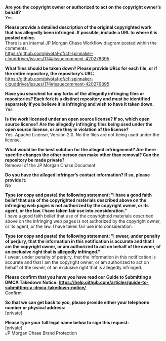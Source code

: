 **Are you the copyright owner or authorized to act on the copyright owner’s behalf?**   
Yes

**Please provide a detailed description of the original copyrighted work that has allegedly been infringed. If possible, include a URL to where it is posted online.**   
There is an internal JP Morgan Chase Workflow diagram posted within the comments.   
https://github.com/pivotal-cf/cf-spinnaker-clouddriver/issues/174#issuecomment-420276395  

**What files should be taken down? Please provide URLs for each file, or if the entire repository, the repository’s URL:**   
https://github.com/pivotal-cf/cf-spinnaker-clouddriver/issues/174#issuecomment-420276395  

**Have you searched for any forks of the allegedly infringing files or repositories? Each fork is a distinct repository and must be identified separately if you believe it is infringing and wish to have it taken down.**   
Yes  

**Is the work licensed under an open source license? If so, which open source license? Are the allegedly infringing files being used under the open source license, or are they in violation of the license?**     
Yes. Apache License, Version 2.0. No the files are not being used under the license.    

**What would be the best solution for the alleged infringement? Are there specific changes the other person can make other than removal? Can the repository be made private?**   
Removal of the JP Morgan Chase Document  

**Do you have the alleged infringer’s contact information? If so, please provide it:**  
No

**Type (or copy and paste) the following statement: "I have a good faith belief that use of the copyrighted materials described above on the infringing web pages is not authorized by the copyright owner, or its agent, or the law. I have taken fair use into consideration."**   
I have a good faith belief that use of the copyrighted materials described above on the infringing web pages is not authorized by the copyright owner, or its agent, or the law. I have taken fair use into consideration.

**Type (or copy and paste) the following statement: "I swear, under penalty of perjury, that the information in this notification is accurate and that I am the copyright owner, or am authorized to act on behalf of the owner, of an exclusive right that is allegedly infringed."**   
I swear, under penalty of perjury, that the information in this notification is accurate and that I am the copyright owner, or am authorized to act on behalf of the owner, of an exclusive right that is allegedly infringed.

**Please confirm that you have you have read our Guide to Submitting a DMCA Takedown Notice: https://help.github.com/articles/guide-to-submitting-a-dmca-takedown-notice/**   
Confirm

**So that we can get back to you, please provide either your telephone number or physical address:**   
[private]

**Please type your full legal name below to sign this request:**   
[private]  
JP Morgan Chase Brand Protection

